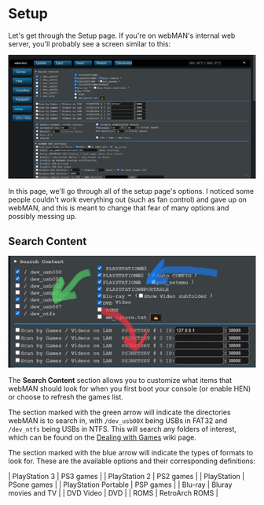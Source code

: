 # Setup

Let's get through the Setup page. If you're on webMAN's internal web server, you'll probably see a screen similar to this:

![A view of webMAN's Setup](../../../../.gitbook/assets/webman-MOD/wMAN_settings.png)

In this page, we'll go through all of the setup page's options. I noticed some people couldn't work everything out (such as fan control) and gave up on webMAN, and this is meant to change that fear of many options and possibly messing up.

## Search Content

![](../../../../.gitbook/assets/webman-MOD/setup/search-content.jpg)

The **Search Content** section allows you to customize what items that webMAN should look for when you first boot your console (or enable HEN) or choose to refresh the games list. 

The section marked with the green arrow will indicate the directories webMAN is to search in, with `/dev_usb00X` being USBs in FAT32 and `/dev_ntfs` being USBs in NTFS. This will search any folders of interest, which can be found on the [Dealing with Games](../../../../welcome-to-wiki/dealing-with-games.md) wiki page.

The section marked with the blue arrow will indicate the types of formats to look for. These are the available options and their corresponding definitions:

| PlayStation 3 | PS3 games |
| PlayStation 2 | PS2 games |
| PlayStation | PSone games |
| PlayStation Portable | PSP games |
| Blu-ray | Bluray movies and TV |
| DVD Video | DVD |
| ROMS | RetroArch ROMS |